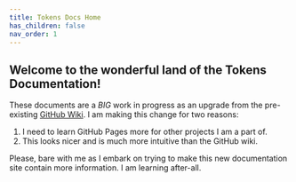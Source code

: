 ```yaml
---
title: Tokens Docs Home
has_children: false
nav_order: 1
---
```

## Welcome to the wonderful land of the Tokens Documentation!

These documents are a _BIG_ work in progress as an upgrade from the
pre-existing [GitHub Wiki](https://github.com/TheCoolestPaul/Tokens/wiki).
I am making this change for two reasons:
1. I need to learn GitHub Pages more for other projects I am a part of.
2. This looks nicer and is much more intuitive than the GitHub wiki.

Please, bare with me as I embark on trying to make this new documentation site
contain more information. I am learning after-all.